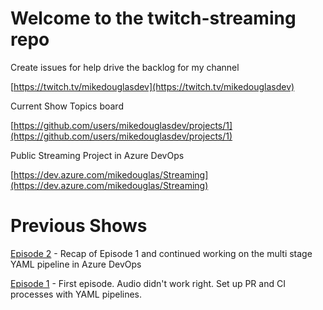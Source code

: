 # Welcome to the twitch-streaming repo

Create issues for help drive the backlog for my channel

[https://twitch.tv/mikedouglasdev](https://twitch.tv/mikedouglasdev)

Current Show Topics board

[https://github.com/users/mikedouglasdev/projects/1](https://github.com/users/mikedouglasdev/projects/1)

Public Streaming Project in Azure DevOps

[https://dev.azure.com/mikedouglas/Streaming](https://dev.azure.com/mikedouglas/Streaming)

# Previous Shows
[Episode 2](https://www.twitch.tv/videos/625574934) - Recap of Episode 1 and continued working on the multi stage YAML pipeline in Azure DevOps

[Episode 1](https://www.twitch.tv/videos/624630672) - First episode.  Audio didn't work right.  Set up PR and CI processes with YAML pipelines.
